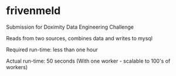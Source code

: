 # frivenmeld
Submission for Doximity Data Engineering Challenge

Reads from two sources, combines data and writes to mysql

Required run-time: less than one hour

Actual run-time: 50 seconds (With one worker - scalable to 100's of workers)
